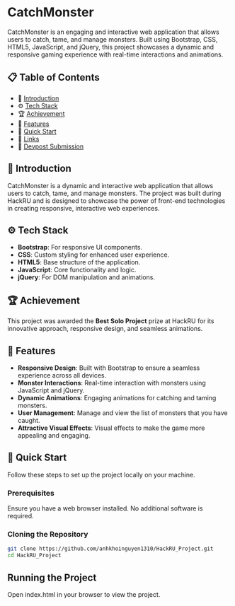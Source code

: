 # CatchMonster

CatchMonster is an engaging and interactive web application that allows users to catch, tame, and manage monsters. Built using Bootstrap, CSS, HTML5, JavaScript, and jQuery, this project showcases a dynamic and responsive gaming experience with real-time interactions and animations.

## 📋 Table of Contents
- 🤖 [Introduction](#introduction)
- ⚙️ [Tech Stack](#tech-stack)
- 🏆 [Achievement](#achievement)
- 🔋 [Features](#features)
- 🤸 [Quick Start](#-quick-start)
- 🚀 [Links](#-links)
- 🚨 [Devpost Submission](#-devpost-submission)

## 🤖 Introduction

CatchMonster is a dynamic and interactive web application that allows users to catch, tame, and manage monsters. The project was built during HackRU and is designed to showcase the power of front-end technologies in creating responsive, interactive web experiences.

## ⚙️ Tech Stack
- **Bootstrap**: For responsive UI components.
- **CSS**: Custom styling for enhanced user experience.
- **HTML5**: Base structure of the application.
- **JavaScript**: Core functionality and logic.
- **jQuery**: For DOM manipulation and animations.

## 🏆 Achievement

This project was awarded the **Best Solo Project** prize at HackRU for its innovative approach, responsive design, and seamless animations.

## 🔋 Features
- **Responsive Design**: Built with Bootstrap to ensure a seamless experience across all devices.
- **Monster Interactions**: Real-time interaction with monsters using JavaScript and jQuery.
- **Dynamic Animations**: Engaging animations for catching and taming monsters.
- **User Management**: Manage and view the list of monsters that you have caught.
- **Attractive Visual Effects**: Visual effects to make the game more appealing and engaging.

## 🤸 Quick Start

Follow these steps to set up the project locally on your machine.

### Prerequisites

Ensure you have a web browser installed. No additional software is required.

### Cloning the Repository

```bash
git clone https://github.com/anhkhoinguyen1310/HackRU_Project.git
cd HackRU_Project
```
## Running the Project

Open index.html in your browser to view the project.
